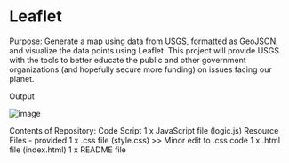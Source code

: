 # Leaflet
Purpose:
Generate a map using data from USGS, formatted as GeoJSON, and visualize the data points using Leaflet. This project will provide USGS with the tools to better educate the public and other government organizations (and hopefully secure more funding) on issues facing our planet.

Output

![image](https://github.com/magdalenaolczakalvarez/Leaflet/assets/145025544/e465796b-507b-4099-ab80-cc8e89118957)

Contents of Repository:
Code Script
1 x JavaScript file (logic.js)
Resource Files - provided
1 x .css file (style.css) >> Minor edit to .css code
1 x .html file (index.html)
1 x README file



